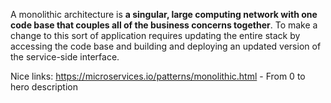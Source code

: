 A monolithic architecture is **a singular, large computing network with one code base that couples all of the business concerns together**. To make a change to this sort of application requires updating the entire stack by accessing the code base and building and deploying an updated version of the service-side interface.

Nice links: 
https://microservices.io/patterns/monolithic.html - From 0 to hero description 
